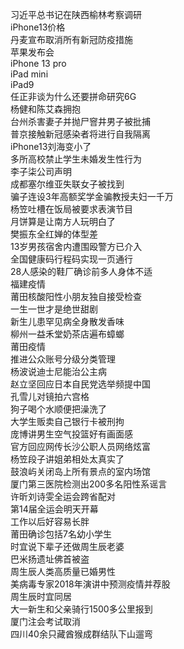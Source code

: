 习近平总书记在陕西榆林考察调研  
iPhone13价格  
丹麦宣布取消所有新冠防疫措施  
苹果发布会  
iPhone 13 pro  
iPad mini  
iPad9  
任正非谈为什么还要拼命研究6G  
杨健和陈艾森拥抱  
台州杀害妻子并抛尸窨井男子被批捕  
普京接触新冠感染者将进行自我隔离  
iPhone13刘海变小了  
多所高校禁止学生未婚发生性行为  
李子柒公司声明  
成都塞尔维亚失联女子被找到  
骗子连设3年高额奖学金骗教授夫妇一千万  
杨笠吐槽在饭局被要求表演节目  
月饼算是让南方人玩明白了  
樊振东全红婵的体型差  
13岁男孩宿舍内遭围殴警方已介入  
全国健康码行程码实现一页通行  
28人感染的鞋厂确诊前多人身体不适  
福建疫情  
莆田核酸阳性小朋友独自接受检查  
一生一世才是绝世甜剧  
新生儿患罕见病全身散发香味  
柳州一益禾堂奶茶店遍布蟑螂  
莆田疫情  
推进公众账号分级分类管理  
杨波说迪士尼能治公主病  
赵立坚回应日本自民党选举频提中国  
孔雪儿对镜拍六宫格  
狗子喝个水顺便把澡洗了  
大学生贩卖自己银行卡被刑拘  
庞博讲男生空气投篮好有画面感  
官方回应网传长沙公职人员网络炫富  
杨笠段子讲姐弟相处太真实了  
鼓浪屿关闭岛上所有景点的室内场馆  
厦门第三医院检测出200多名阳性系谣言  
许昕刘诗雯全运会跨省配对  
第14届全运会明天开幕  
工作以后好容易长胖  
莆田确诊包括7名幼小学生  
时宜说下辈子还做周生辰老婆  
巴米扬遗址佛首被盗  
周生辰人类高质量已婚男性  
美病毒专家2018年演讲中预测疫情并荐股  
周生辰时宜同居  
大一新生和父亲骑行1500多公里报到  
厦门注会考试取消  
四川40余只藏酋猴成群结队下山遛弯  

